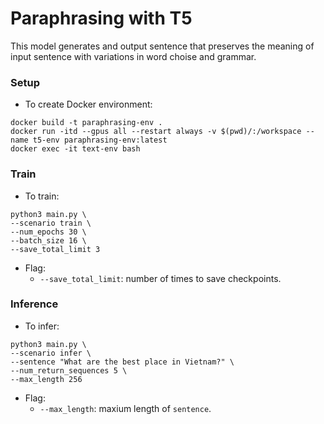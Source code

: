# Paraphrasing with T5
This model generates and output sentence that preserves the meaning of input sentence with variations in word choise and grammar.

### Setup 

- To create Docker environment:
```
docker build -t paraphrasing-env .
docker run -itd --gpus all --restart always -v $(pwd)/:/workspace --name t5-env paraphrasing-env:latest
docker exec -it text-env bash
```

### Train

- To train:

```
python3 main.py \ 
--scenario train \
--num_epochs 30 \
--batch_size 16 \
--save_total_limit 3
```

- Flag:
	- `--save_total_limit`: number of times to save checkpoints.
### Inference

- To infer:

```
python3 main.py \
--scenario infer \
--sentence "What are the best place in Vietnam?" \
--num_return_sequences 5 \
--max_length 256
```

- Flag:
	- `--max_length`: maxium length of `sentence`.